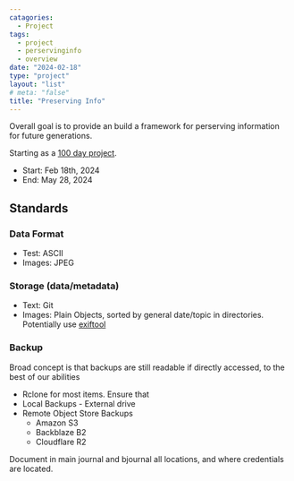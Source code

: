 ```yaml
---
catagories:
  - Project
tags:
  - project
  - perservinginfo
  - overview
date: "2024-02-18"
type: "project"
layout: "list"
# meta: "false"
title: "Preserving Info"
---
```

Overall goal is to provide an build a framework for perserving information for future generations.

Starting as a [100 day project](https://www.the100dayproject.org/). 
- Start: Feb 18th, 2024
- End: May 28, 2024

## Standards

### Data Format

- Test: ASCII
- Images: JPEG

### Storage (data/metadata)

- Text: Git
- Images: Plain Objects, sorted by general date/topic in directories.  Potentially use [exiftool](https://github.com/exiftool/exiftool)

### Backup

Broad concept is that backups are still readable if directly accessed, to the best of our abilities

- Rclone for most items.  Ensure that 
- Local Backups - External drive 
- Remote Object Store Backups
  - Amazon S3
  - Backblaze B2
  - Cloudflare R2

Document in main journal and bjournal all locations, and where credentials are located.